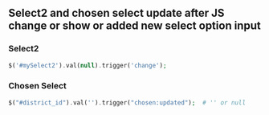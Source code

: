 ## Select2 and chosen select update after JS change or show or added new select option input

### Select2
```php
$('#mySelect2').val(null).trigger('change');
```

### Chosen Select
```php
$("#district_id").val('').trigger("chosen:updated");  # '' or null
```
